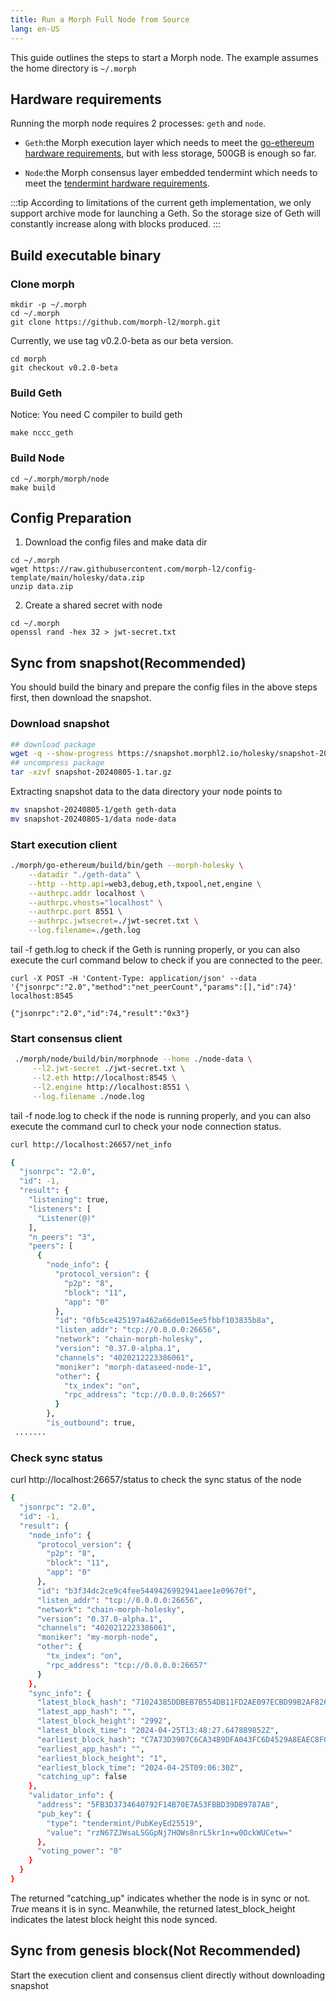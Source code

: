 ```yaml
---
title: Run a Morph Full Node from Source
lang: en-US
---
```


This guide outlines the steps to start a Morph node. The example assumes the home directory is `~/.morph` 

## Hardware requirements

Running the morph node requires 2 processes: `geth` and `node`.  

- `Geth`:the Morph execution layer which needs to meet the [go-ethereum hardware requirements](https://github.com/ethereum/go-ethereum#hardware-requirements), but with less storage, 500GB is enough so far. 

- `Node`:the Morph consensus layer embedded tendermint which needs to meet the [tendermint hardware requirements](https://docs.tendermint.com/v0.34/tendermint-core/running-in-production.html#processor-and-memory). 


:::tip
According to limitations of the current geth implementation, we only support archive mode for launching a Geth.  So the storage size of Geth will constantly increase along with blocks produced. 
:::

## Build executable binary

### Clone morph

```
mkdir -p ~/.morph 
cd ~/.morph
git clone https://github.com/morph-l2/morph.git
```

Currently, we use tag v0.2.0-beta as our beta version.

```
cd morph
git checkout v0.2.0-beta
```

### Build Geth

Notice: You need C compiler to build geth

```
make nccc_geth
```

### Build Node

```
cd ~/.morph/morph/node 
make build
```

## Config Preparation

1. Download the config files and make data dir

```
cd ~/.morph
wget https://raw.githubusercontent.com/morph-l2/config-template/main/holesky/data.zip
unzip data.zip
```

2. Create a shared secret with node

```
cd ~/.morph
openssl rand -hex 32 > jwt-secret.txt
```

## Sync from snapshot(Recommended)

You should build the binary and prepare the config files in the above steps first, then download the snapshot. 

### Download snapshot

```bash
## download package
wget -q --show-progress https://snapshot.morphl2.io/holesky/snapshot-20240805-1.tar.gz
## uncompress package
tar -xzvf snapshot-20240805-1.tar.gz
```

Extracting snapshot data to the data directory your node points to 

```bash
mv snapshot-20240805-1/geth geth-data
mv snapshot-20240805-1/data node-data
```

### Start execution client

```bash
./morph/go-ethereum/build/bin/geth --morph-holesky \
    --datadir "./geth-data" \
    --http --http.api=web3,debug,eth,txpool,net,engine \
    --authrpc.addr localhost \
    --authrpc.vhosts="localhost" \
    --authrpc.port 8551 \
    --authrpc.jwtsecret=./jwt-secret.txt \
    --log.filename=./geth.log
```

tail -f geth.log to check if the Geth is running properly, or you can also execute the curl command below to check if you are connected to the peer. 

```Shell
curl -X POST -H 'Content-Type: application/json' --data '{"jsonrpc":"2.0","method":"net_peerCount","params":[],"id":74}' localhost:8545

{"jsonrpc":"2.0","id":74,"result":"0x3"}
```

### Start consensus client
```Bash
 ./morph/node/build/bin/morphnode --home ./node-data \
     --l2.jwt-secret ./jwt-secret.txt \
     --l2.eth http://localhost:8545 \
     --l2.engine http://localhost:8551 \
     --log.filename ./node.log 
```

tail -f node.log to check if the node is running properly, and you can also execute the command curl to check your node connection status.

```Bash
curl http://localhost:26657/net_info

{
  "jsonrpc": "2.0",
  "id": -1,
  "result": {
    "listening": true,
    "listeners": [
      "Listener(@)"
    ],
    "n_peers": "3",
    "peers": [
      {
        "node_info": {
          "protocol_version": {
            "p2p": "8",
            "block": "11",
            "app": "0"
          },
          "id": "0fb5ce425197a462a66de015ee5fbbf103835b8a",
          "listen_addr": "tcp://0.0.0.0:26656",
          "network": "chain-morph-holesky",
          "version": "0.37.0-alpha.1",
          "channels": "4020212223386061",
          "moniker": "morph-dataseed-node-1",
          "other": {
            "tx_index": "on",
            "rpc_address": "tcp://0.0.0.0:26657"
          }
        },
        "is_outbound": true,
 ....... 
 ```

### Check sync status

curl http://localhost:26657/status to check the sync status of the node

```Bash
{
  "jsonrpc": "2.0",
  "id": -1,
  "result": {
    "node_info": {
      "protocol_version": {
        "p2p": "8",
        "block": "11",
        "app": "0"
      },
      "id": "b3f34dc2ce9c4fee5449426992941aee1e09670f",
      "listen_addr": "tcp://0.0.0.0:26656",
      "network": "chain-morph-holesky",
      "version": "0.37.0-alpha.1",
      "channels": "4020212223386061",
      "moniker": "my-morph-node",
      "other": {
        "tx_index": "on",
        "rpc_address": "tcp://0.0.0.0:26657"
      }
    },
    "sync_info": {
      "latest_block_hash": "71024385DDBEB7B554DB11FD2AE097ECBD99B2AF826C11B2A74F7172F2DEE5D2",
      "latest_app_hash": "",
      "latest_block_height": "2992",
      "latest_block_time": "2024-04-25T13:48:27.647889852Z",
      "earliest_block_hash": "C7A73D3907C6CA34B9DFA043FC6D4529A8EAEC8F059E100055653E46E63F6F8E",
      "earliest_app_hash": "",
      "earliest_block_height": "1",
      "earliest_block_time": "2024-04-25T09:06:30Z",
      "catching_up": false
    },
    "validator_info": {
      "address": "5FB3D3734640792F14B70E7A53FBBD39DB9787A8",
      "pub_key": {
        "type": "tendermint/PubKeyEd25519",
        "value": "rzN67ZJWsaLSGGpNj7HOWs8nrL5kr1n+w0OckWUCetw="
      },
      "voting_power": "0"
    }
  }
}
```

The returned "catching_up" indicates  whether the node is in sync or not. *True* means it is in sync. Meanwhile, the returned  latest_block_height indicates the latest block height this node synced.

## Sync from genesis block(Not Recommended)
Start the execution client and consensus client directly without downloading snapshot